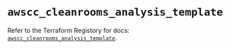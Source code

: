 # `awscc_cleanrooms_analysis_template`

Refer to the Terraform Registory for docs: [`awscc_cleanrooms_analysis_template`](https://registry.terraform.io/providers/hashicorp/awscc/0.70.0/docs/resources/cleanrooms_analysis_template).
